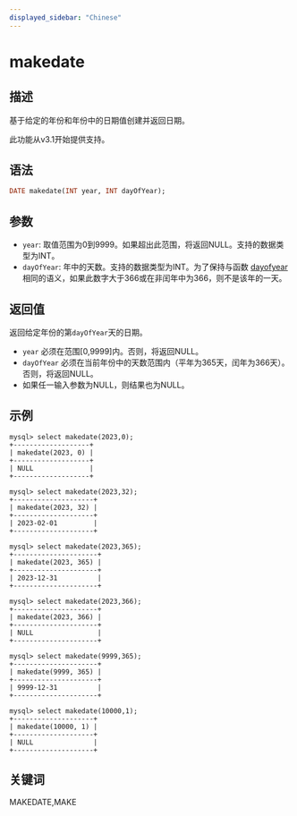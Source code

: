```yaml
---
displayed_sidebar: "Chinese"
---
```


# makedate

## 描述

基于给定的年份和年份中的日期值创建并返回日期。

此功能从v3.1开始提供支持。

## 语法

```Haskell
DATE makedate(INT year, INT dayOfYear);
```

## 参数

- `year`: 取值范围为0到9999。如果超出此范围，将返回NULL。支持的数据类型为INT。
- `dayOfYear`: 年中的天数。支持的数据类型为INT。为了保持与函数 [dayofyear](./dayofyear.md) 相同的语义，如果此数字大于366或在非闰年中为366，则不是该年的一天。

## 返回值

返回给定年份的第`dayOfYear`天的日期。

- `year` 必须在范围[0,9999]内。否则，将返回NULL。
- `dayOfYear` 必须在当前年份中的天数范围内（平年为365天，闰年为366天）。否则，将返回NULL。
- 如果任一输入参数为NULL，则结果也为NULL。

## 示例

```Plain Text
mysql> select makedate(2023,0);
+-------------------+
| makedate(2023, 0) |
+-------------------+
| NULL              |
+-------------------+

mysql> select makedate(2023,32);
+--------------------+
| makedate(2023, 32) |
+--------------------+
| 2023-02-01         |
+--------------------+

mysql> select makedate(2023,365);
+---------------------+
| makedate(2023, 365) |
+---------------------+
| 2023-12-31          |
+---------------------+

mysql> select makedate(2023,366);
+---------------------+
| makedate(2023, 366) |
+---------------------+
| NULL                |
+---------------------+

mysql> select makedate(9999,365);
+---------------------+
| makedate(9999, 365) |
+---------------------+
| 9999-12-31          |
+---------------------+

mysql> select makedate(10000,1);
+--------------------+
| makedate(10000, 1) |
+--------------------+
| NULL               |
+--------------------+
```

## 关键词

MAKEDATE,MAKE